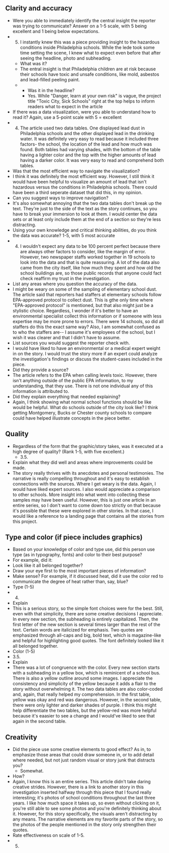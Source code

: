 ## Clarity and accuracy 
* Were you able to immediately identify the central insight the reporter was trying to communicate? Answer on a 1-5 scale, with 5 being excellent and 1 being below expectations.
* 5. I instantly knew this was a piece providing insight to the hazardous conditions inside Philadelphia schools. While the lede took some time setting the scene, I knew what to expect even before that after seeing the headline, photo and subheading. 
  *  What was it?
   * The entral insight is that Philadelphia children are at risk because their schools have toxic and unsafe conditions, like mold, asbestos and lead-filled peeling paint. 
  *  * Was it in the headline?
     * Yes. While "Danger, learn at your own risk" is vague, the project title "Toxic City, Sick Schools" right at the top helps to inform readers what to expect in the article
* If there was a data visualization, were you able to understand how to read it? Again, use a 5-point scale with 5 = excellent
 * 4. The article used two data tables. One displayed lead dust in Philadelphia schools and the other displayed lead in the drinking water. It was definitely very easy to read because it included three factors- the school, the location of the lead and how much was found. Both tables had varying shades, with the bottom of the table having a lighter color and the top with the higher amounts of lead having a darker color. It was very easy to read and comprehend both tables.
 * Was that the most efficient way to navigate the visualization?
  * I think it was definitely the most efficient way. However, I still think it would have been helpful to visualize an amount of lead that isn't hazardous versus the conditions in Philadelphia schools. There could have been a third seperate dataset that did this, in my opinion.
 * Can you suggest ways to improve navigation?
  * It's also somewhat annoying that the two data tables don't break up the text. They're just to the side of the text as the story continues, so you have to break your immersion to look at them. I would center the data sets or at least only include them at the end of a section so they're less distracting. 
* Using your own knowledge and critical thinking abilities, do you think the data was accurate? 1-5, with 5 most accurate
 * 4. I wouldn't expect any data to be 100 percent perfect because there are always other factors to consider, like the margin of error. However, two newspaper staffs worked together in 19 schools to look into the data and that is quite reassuring. A lot of the data also came from the city itself, like how much they spent and how old the school buildings are, so those public records that anyone could fact check reaffirm my trust in the investigation. 
 * List any areas where you question the accuracy of the data.
  * I might be weary on some of the sampling of elementary school dust. The article said that reporters had staffers at elementary schools follow EPA-approved protocol to collect dust. This is gthe only time where "EPA-approved protocol" is mentioned, but that also might just be a stylistic choice. Regardless, I wonder if it's better to have an environmental specialist collect this information or if someone with less expertise may be more prone to errors. There were 14 schools, so did all staffers do this the exact same way? Also, I am somewhat confused as to who the staffers are-- I assume it's employees of the school, but I wish it was clearer and that I didn't have to assume. 
 * List sources you would suggest the reporter check with.
  * I would have liked to have an environmental or a medical expert weight in on the story. I would trust the story more if an expert could analyze the investigation's findings or discuss the student-cases included in the piece. 
 * Did they provide a source?
  * The article refers to the EPA when calling levels toxic. However, there isn't anything outside of the public EPA information, to my understanding, that they use. There is not one individual any of this information is attributed to.
 * Did they explain everything that needed explaining?
  * Again, I think showing what normal school functions should be like would be helpful. What do schools outside of the city look like? I think getting Montgomery, Bucks or Chester county schools to compare could have helped illustrate concepts in the piece better.

## Quality
* Regardless of the form that the graphic/story takes, was it executed at a high degree of quality? (Rank 1-5, with five excellent.)
  * 3.5.
 * Explain what they did well and areas where improvements could be made.
  * The story really thrives with its anecdotes and personal testimonies. The narrative is really compelling throughout and it's easy to establish connections with the sources. Where I get weary is the data. Again, I would have liked expert sources. I also would appreciate a comparison to other schools. More insight into what went into collecting these samples may have been useful. However, this is just one article in an entire series, so I don't want to come down too strictly on that because it's possible that these were explored in other stories. In that case, I would like a reference to a landing page that contains all the stories from this project.

## Type and color (if piece includes graphics)
* Based on your knowledge of color and type use, did this person use type (as in typography, fonts) and color to their best purpose?
 * For example, did it:
  * Look like it all belonged together?
  * Draw your eye first to the most important pieces of information?
  * Make sense? For example, if it discussed heat, did it use the color red to communicate the degree of heat rather than, say, blue?
* Type (1-5)
* 4.
 * Explain
 * This is a serious story, so the simple font choices were for the best. Still, even with that simplicity, there are some creative decisions I appreciate. In every new section, the subheading is entirely capitalized. Then, the first letter of the new section is several times larger than the rest of the text. Certain words are italicized for emphasis. Two quotes are emphasized through all-caps and big, bold text, which is magazine-like and helpful for highlighting good quotes. The font definitely looked like it all belonged together.
* Color (1-5)
 * 3.5. 
 * Explain
  * There was a lot of congruence with the color. Every new section starts with a subheading in a yellow box, which is reminicent of a school bus. There is also a yellow outline around some images. I appreciate the consistency and simplicity of the yellow because it adds a flair to the story without overwhelming it. The two data tables are also color-coded and, again, that really helped my comprehension. In the first table, yellow was okay and red was dangerous. However, in the second table, there were only lighter and darker shades of purple. I think this might help differentiate the two tables, but the yellow-red was more helpful because it's eaasier to see a change and I would've liked to see that again in the second table.

## Creativity
* Did the piece use some creative elements to good effect? As in, to emphasize those areas that could draw someone in, or to add detail where needed, but not just random visual or story junk that distracts you?
  * Somewhat. 
 * How?
  *  Again, I know this is an entire series. This article didn't take daring creative strides. However, there is a link to another story in this investigation inserted halfway through this piece that I found really interesting; it's photos of school conditions throughout the last three years. I like how much space it takes up, so even without clicking on it, you're still able to see some photos and you're definitely thinking about it. However, for this story specifically, the visuals aren't distracting by any means. The narrative elements are my favorite parts of the story, so the photos of the people mentioned in the story only strengthen their quotes.
 * Rate effectiveness on scale of 1-5.
  * 5.  

